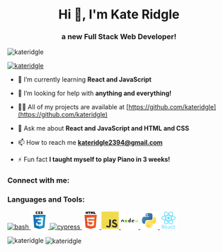 <h1 align="center">Hi 👋, I'm Kate Ridgle</h1>
<h3 align="center">a new Full Stack Web Developer!</h3>

<p align="left"> <img src="https://komarev.com/ghpvc/?username=kateridgle&label=Profile%20views&color=0e75b6&style=flat" alt="kateridgle" /> </p>

<p align="left"> <a href="https://github.com/ryo-ma/github-profile-trophy"><img src="https://github-profile-trophy.vercel.app/?username=kateridgle" alt="kateridgle" /></a> </p>

- 🌱 I’m currently learning **React and JavaScript**

- 🤝 I’m looking for help with **anything and everything!**

- 👨‍💻 All of my projects are available at [https://github.com/kateridgle](https://github.com/kateridgle)

- 💬 Ask me about **React and JavaScript and HTML and CSS**

- 📫 How to reach me **kateridgle2394@gmail.com**

- ⚡ Fun fact **I taught myself to play Piano in 3 weeks!**

<h3 align="left">Connect with me:</h3>
<p align="left">
</p>

<h3 align="left">Languages and Tools:</h3>
<p align="left"> <a href="https://www.gnu.org/software/bash/" target="_blank" rel="noreferrer"> <img src="https://www.vectorlogo.zone/logos/gnu_bash/gnu_bash-icon.svg" alt="bash" width="40" height="40"/> </a> <a href="https://www.w3schools.com/css/" target="_blank" rel="noreferrer"> <img src="https://raw.githubusercontent.com/devicons/devicon/master/icons/css3/css3-original-wordmark.svg" alt="css3" width="40" height="40"/> </a> <a href="https://www.cypress.io" target="_blank" rel="noreferrer"> <img src="https://raw.githubusercontent.com/simple-icons/simple-icons/6e46ec1fc23b60c8fd0d2f2ff46db82e16dbd75f/icons/cypress.svg" alt="cypress" width="40" height="40"/> </a> <a href="https://www.w3.org/html/" target="_blank" rel="noreferrer"> <img src="https://raw.githubusercontent.com/devicons/devicon/master/icons/html5/html5-original-wordmark.svg" alt="html5" width="40" height="40"/> </a> <a href="https://developer.mozilla.org/en-US/docs/Web/JavaScript" target="_blank" rel="noreferrer"> <img src="https://raw.githubusercontent.com/devicons/devicon/master/icons/javascript/javascript-original.svg" alt="javascript" width="40" height="40"/> </a> <a href="https://nodejs.org" target="_blank" rel="noreferrer"> <img src="https://raw.githubusercontent.com/devicons/devicon/master/icons/nodejs/nodejs-original-wordmark.svg" alt="nodejs" width="40" height="40"/> </a> <a href="https://www.python.org" target="_blank" rel="noreferrer"> <img src="https://raw.githubusercontent.com/devicons/devicon/master/icons/python/python-original.svg" alt="python" width="40" height="40"/> </a> <a href="https://reactjs.org/" target="_blank" rel="noreferrer"> <img src="https://raw.githubusercontent.com/devicons/devicon/master/icons/react/react-original-wordmark.svg" alt="react" width="40" height="40"/> </a> </p>

<p><img align="left" src="https://github-readme-stats.vercel.app/api/top-langs?username=kateridgle&show_icons=true&locale=en&layout=compact" alt="kateridgle" /></p>

<p>&nbsp;<img align="center" src="https://github-readme-stats.vercel.app/api?username=kateridgle&show_icons=true&locale=en" alt="kateridgle" /></p>
